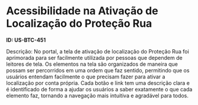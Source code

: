# Acessibilidade na Ativação de Localização do Proteção Rua

**ID: US-BTC-451**

Descrição: No portal, a tela de ativação de localização do Proteção Rua foi aprimorada para ser facilmente utilizada por pessoas que dependem de leitores de tela. Os elementos na tela são organizados de maneira que possam ser percorridos em uma ordem que faz sentido, permitindo que os usuários entendam facilmente o que precisam fazer para ativar a localização por conta própria. Cada botão e link tem uma descrição clara e é identificado de forma a ajudar os usuários a saber exatamente o que cada elemento faz, tornando a navegação mais intuitiva e agradável para todos.